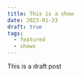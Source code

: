 ```yaml
---
title: This is a show
date: 2023-01-23
draft: true
tags:
  - featured
  - shows
---
```

This is a draft post

